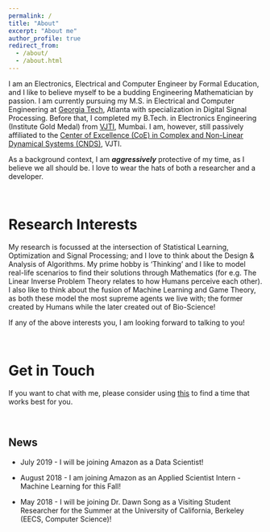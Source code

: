 ```yaml
---
permalink: /
title: "About"
excerpt: "About me"
author_profile: true
redirect_from: 
  - /about/
  - /about.html
---
```



I am an Electronics, Electrical and Computer Engineer by Formal Education, and I like to believe myself to be a budding Engineering Mathematician by passion. I am currently pursuing my M.S. in Electrical and Computer Engineering at [Georgia Tech](https://www.gatech.edu/), Atlanta with specialization in Digital Signal Processing. Before that, I completed my B.Tech. in Electronics Engineering (Institute Gold Medal) from [VJTI](https://www.vjti.ac.in/), Mumbai. I am, however, still passively affiliated to the [Center of Excellence (CoE) in Complex and Non-Linear Dynamical Systems (CNDS)](https://www.vjti.ac.in/images/coe-cnds/project/index.html), VJTI.

As a background context, I am <b><i>aggressively</i></b> protective of my time, as I believe we all should be. I love to wear the hats of both a researcher and a developer. 

<br>

Research Interests
======

 My research is focussed at the intersection of Statistical Learning, Optimization and Signal Processing; and I love to think about the Design & Analysis of Algorithms. My prime hobby is ‘Thinking’ and I like to model real-life scenarios to find their solutions through Mathematics (for e.g. The Linear Inverse Problem Theory relates to how Humans perceive each other). I also like to think about the fusion of Machine Learning and Game Theory, as both these model the most supreme agents we live with; the former created by Humans while the later created out of Bio-Science! 

If any of the above interests you, I am looking forward to talking to you!

<br>

Get in Touch
======

If you want to chat with me, please consider using [this](https://calendly.com/nishant-keni) to find a time that works best for you. 

<br>

News
------

* July 2019 - I will be joining Amazon as a Data Scientist!

* August 2018 - I am joining Amazon as an Applied Scientist Intern - Machine Learning for this Fall!

* May 2018 - I will be joining Dr. Dawn Song as a Visiting Student Researcher for the Summer at the University of California, Berkeley (EECS, Computer Science)!
